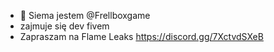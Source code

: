 - 👋 Siema jestem @Frellboxgame
- zajmuje się dev fivem
-  Zapraszam na Flame Leaks https://discord.gg/7XctvdSXeB

